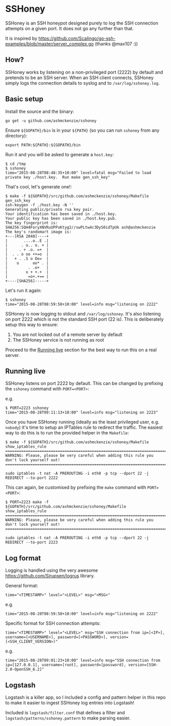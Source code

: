SSHoney
=======

SSHoney is an SSH honeypot designed purely to log the SSH connection attempts on a given port.  It
does not go any further than that.

It is inspired by https://github.com/Scalingo/go-ssh-examples/blob/master/server_complex.go (thanks @max107 :))

How?
----

SSHoney works by listening on a non-privileged port (2222) by default and pretends to be an SSH
server.  When an SSH client connects, SSHoney simply logs the connection details to syslog and
to `/var/log/sshoney.log`.

Basic setup
-----------

Install the source and the binary:

```shell
go get -u github.com/ashmckenzie/sshoney
```

Ensure `${GOPATH}/bin` is in your `${PATH}` (so you can run `sshoney` from any directory):

```shell
export PATH:${PATH}:${GOPATH}/bin
```

Run it and you will be asked to generate a `host.key`:

```shell
$ cd /tmp
$ sshoney
time="2015-08-28T08:48:35+10:00" level=fatal msg="Failed to load private key ./host.key.  Run make gen_ssh_key"
```

That's cool, let's generate one!:

```shell
$ make -f ${GOPATH}/src/github.com/ashmckenzie/sshoney/Makefile gen_ssh_key
ssh-keygen -f ./host.key -N ''
Generating public/private rsa key pair.
Your identification has been saved in ./host.key.
Your public key has been saved in ./host.key.pub.
The key fingerprint is:
SHA256:5QH4ForyXNVRuUPPuKtyg2//swPLtw4c3DyS0idTpUk ash@ashmckenzie
The key's randomart image is:
+---[RSA 2048]----+
|       ....o..E .|
|      . o.. o. + |
|     . + .o. =+  |
|  . . o oo ++=o  |
|   + . .S o Oo=  |
|    o      oo* . |
|         . .o+   |
|        o + +.+  |
|         =o+.+== |
+----[SHA256]-----+
```

Let's run it again:

```shell
$ sshoney
time="2015-08-28T08:59:58+10:00" level=info msg="listening on 2222"
```

SSHoney is now logging to stdout and `/var/log/sshoney`.  It's also listening on port 2222 which is not the standard SSH port (22 is).  This is deliberately setup this way to ensure:

1. You are not locked out of a remote server by default
2. The SSHoney service is not running as root

Proceed to the [Running live](#running-live) section for the best way to run this on a real server.

Running live
------------

SSHoney listens on port 2222 by default.  This can be changed by prefixing the `sshoney` command with `PORT=<PORT>`:

e.g.

```shell
$ PORT=2223 sshoney
time="2015-08-28T09:11:13+10:00" level=info msg="listening on 2223"
```

Once you have SSHoney running (ideally as the least privileged user, e.g. `nobody`) it's time to setup an IPTables rule to redirect the traffic.  The easiest way to do this is to run the provided helper in the `Makefile`:

```shell
$ make -f ${GOPATH}/src/github.com/ashmckenzie/sshoney/Makefile show_iptables_rule
==========================================================================================
WARNING: Please, please be very careful when adding this rule you don't lock yourself out!
==========================================================================================

sudo iptables -t nat -A PREROUTING -i eth0 -p tcp --dport 22 -j REDIRECT --to-port 2222
```

This can again, be customised by prefixing the `make` command with `PORT=<PORT>`:

```shell
$ PORT=2223 make -f ${GOPATH}/src/github.com/ashmckenzie/sshoney/Makefile show_iptables_rule
==========================================================================================
WARNING: Please, please be very careful when adding this rule you don't lock yourself out!
==========================================================================================

sudo iptables -t nat -A PREROUTING -i eth0 -p tcp --dport 22 -j REDIRECT --to-port 2223
```

Log format
----------

Logging is handled using the very awesome https://github.com/Sirupsen/logrus library.

General format:

`time="<TIMESTAMP>" level="<LEVEL>" msg="<MSG>"`

e.g.

`time="2015-08-28T08:59:58+10:00" level=info msg="listening on 2222"`

Specific format for SSH connection attempts:

`time="<TIMESTAMP>" level="<LEVEL>" msg="SSH connection from ip=[<IP>], username=[<USERNAME>], password=[<PASSWORD>], version=[<SSH_CLIENT_VERSION>)"`

e.g.

`time="2015-08-28T09:01:23+10:00" level=info msg="SSH connection from ip=[127.0.0.1], username=[root], password=[password], version=[SSH-2.0-OpenSSH_6.2]"`

Logstash
--------

Logstash is a killer app, so I included a config and pattern helper in this repo to make it easier to ingest SSHoney log entries into Logstash!

Included is `logstash/filter.conf` that defines a filter and `logstash/patterns/sshoney.pattern` to make parsing easier.
